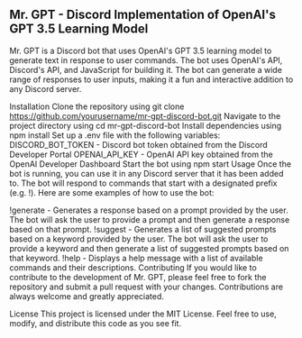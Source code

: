 ## Mr. GPT - Discord Implementation of OpenAI's GPT 3.5 Learning Model
Mr. GPT is a Discord bot that uses OpenAI's GPT 3.5 learning model to generate text in response to user commands. The bot uses OpenAI's API, Discord's API, and JavaScript for building it. The bot can generate a wide range of responses to user inputs, making it a fun and interactive addition to any Discord server.

Installation
Clone the repository using git clone https://github.com/yourusername/mr-gpt-discord-bot.git
Navigate to the project directory using cd mr-gpt-discord-bot
Install dependencies using npm install
Set up a .env file with the following variables:
DISCORD_BOT_TOKEN - Discord bot token obtained from the Discord Developer Portal
OPENAI_API_KEY - OpenAI API key obtained from the OpenAI Developer Dashboard
Start the bot using npm start
Usage
Once the bot is running, you can use it in any Discord server that it has been added to. The bot will respond to commands that start with a designated prefix (e.g. !). Here are some examples of how to use the bot:

!generate - Generates a response based on a prompt provided by the user. The bot will ask the user to provide a prompt and then generate a response based on that prompt.
!suggest - Generates a list of suggested prompts based on a keyword provided by the user. The bot will ask the user to provide a keyword and then generate a list of suggested prompts based on that keyword.
!help - Displays a help message with a list of available commands and their descriptions.
Contributing
If you would like to contribute to the development of Mr. GPT, please feel free to fork the repository and submit a pull request with your changes. Contributions are always welcome and greatly appreciated.

License
This project is licensed under the MIT License. Feel free to use, modify, and distribute this code as you see fit.
